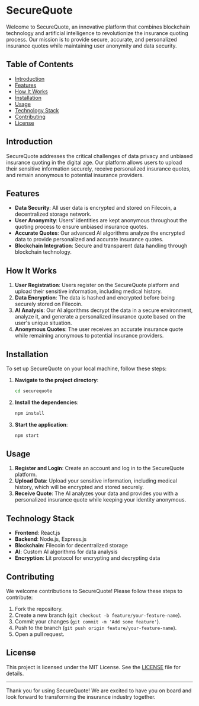 # SecureQuote

Welcome to SecureQuote, an innovative platform that combines blockchain technology and artificial intelligence to revolutionize the insurance quoting process. Our mission is to provide secure, accurate, and personalized insurance quotes while maintaining user anonymity and data security.

## Table of Contents

- [Introduction](#introduction)
- [Features](#features)
- [How It Works](#how-it-works)
- [Installation](#installation)
- [Usage](#usage)
- [Technology Stack](#technology-stack)
- [Contributing](#contributing)
- [License](#license)

## Introduction

SecureQuote addresses the critical challenges of data privacy and unbiased insurance quoting in the digital age. Our platform allows users to upload their sensitive information securely, receive personalized insurance quotes, and remain anonymous to potential insurance providers. 

## Features

- **Data Security**: All user data is encrypted and stored on Filecoin, a decentralized storage network.
- **User Anonymity**: Users' identities are kept anonymous throughout the quoting process to ensure unbiased insurance quotes.
- **Accurate Quotes**: Our advanced AI algorithms analyze the encrypted data to provide personalized and accurate insurance quotes.
- **Blockchain Integration**: Secure and transparent data handling through blockchain technology.

## How It Works

1. **User Registration**: Users register on the SecureQuote platform and upload their sensitive information, including medical history.
2. **Data Encryption**: The data is hashed and encrypted before being securely stored on Filecoin.
3. **AI Analysis**: Our AI algorithms decrypt the data in a secure environment, analyze it, and generate a personalized insurance quote based on the user's unique situation.
4. **Anonymous Quotes**: The user receives an accurate insurance quote while remaining anonymous to potential insurance providers.

## Installation

To set up SecureQuote on your local machine, follow these steps:

1. **Navigate to the project directory**:
    ```bash
    cd securequote
    ```
2. **Install the dependencies**:
    ```bash
    npm install
    ```
3. **Start the application**:
    ```bash
    npm start
    ```

## Usage

1. **Register and Login**: Create an account and log in to the SecureQuote platform.
2. **Upload Data**: Upload your sensitive information, including medical history, which will be encrypted and stored securely.
3. **Receive Quote**: The AI analyzes your data and provides you with a personalized insurance quote while keeping your identity anonymous.

## Technology Stack

- **Frontend**: React.js
- **Backend**: Node.js, Express.js
- **Blockchain**: Filecoin for decentralized storage
- **AI**: Custom AI algorithms for data analysis
- **Encryption**: Lit protocol for encrypting and decrypting data

## Contributing

We welcome contributions to SecureQuote! Please follow these steps to contribute:

1. Fork the repository.
2. Create a new branch (`git checkout -b feature/your-feature-name`).
3. Commit your changes (`git commit -m 'Add some feature'`).
4. Push to the branch (`git push origin feature/your-feature-name`).
5. Open a pull request.

## License

This project is licensed under the MIT License. See the [LICENSE](LICENSE) file for details.

---

Thank you for using SecureQuote! We are excited to have you on board and look forward to transforming the insurance industry together.